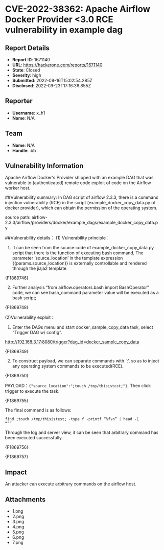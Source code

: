 # CVE-2022-38362: Apache Airflow Docker Provider <3.0 RCE vulnerability in example dag

## Report Details
- **Report ID**: 1671140
- **URL**: https://hackerone.com/reports/1671140
- **State**: Closed
- **Severity**: high
- **Submitted**: 2022-08-16T15:02:54.285Z
- **Disclosed**: 2022-09-23T17:16:36.855Z

## Reporter
- **Username**: x_h1
- **Name**: N/A

## Team
- **Name**: N/A
- **Handle**: ibb

## Vulnerability Information
Apache Airflow Docker's Provider shipped with an example DAG that was vulnerable to (authenticated) remote code exploit of code on the Airflow worker host.

##Vulnerability summary:
In DAG script of airflow 2.3.3, there is a command injection vulnerability (RCE) in the script (example_docker_copy_data.py of docker provider), which can obtain the permission of the operating system. 

source path: 
airflow-2.3.3/airflow/providers/docker/example_dags/example_docker_copy_data.py

##Vulnerability details：
(1) Vulnerability principle：
1. It can be seen from the source code of  example_docker_copy_data.py script that there is the function of executing bash command, The parameter ‘source_location’ in the template expression {{params.source_location}} is externally controllable and rendered through the jiaja2 template: 

{F1869746}

2. Further analysis “from airflow.operators.bash import BashOperator” code, we can see bash_command parameter value will be executed as a bash script;

{F1869748}

(2)Vulnerability exploit：
1. Enter the DAGs menu and start docker_sample_copy_data task, select “Trigger DAG w/ config”. 

http://192.168.3.17:8080/trigger?dag_id=docker_sample_copy_data

{F1869749}

2. To construct payload, we can separate commands with ‘;’, so as to inject any operating system commands to be executed(RCE).

{F1869750}

PAYLOAD：```{"source_location":";touch /tmp/thisistest;"}```, Then click trigger to execute the task.

{F1869755}

The final command is as follows:
```locate_file_cmd = “”” sleep 10
find ;touch /tmp/thisistest; -type f -printf “%f\n” | head -1
“””
```

Through the log and server view, it can be seen that arbitrary command has been executed successfully.

{F1869756}

{F1869757}

## Impact

An attacker can execute arbitrary commands on the airflow host.

## Attachments
- 1.png
- 2.png
- 3.png
- 4.png
- 5.png
- 6.png
- 7.png
